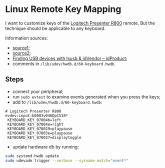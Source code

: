 # Linux Remote Key Mapping

I want to customize keys of the
[Logitech Presenter R800](https://www.logitech.com/en-us/products/presenters/r800-professional-presenter.910-001350.html)
remote.  But the technique should be applicable to any keyboard.

Information sources:

* [source1](https://derickrethans.nl/logitech-r400-take2.html);
* [source2](https://github.com/Shuunen/snippets/blob/master/manuals/logitech-r400-remap.md);
* [Finding USB devices with lsusb & idVendor –
idProduct](https://www.derekdemuro.com/2020/06/06/finding-usb-devices-with-lsusb-idvendor-idproduct/);
* comments in `/lib/udev/hwdb.d/60-keyboard.hwdb`.

## Steps

* connect your peripheral;
* run `sudo evtest` to examine events generated when you press the keys;
* add to `/lib/udev/hwdb.d/60-keyboard.hwdb`:

```
# Logitech Presenter R800
evdev:input:b0003v046DpC538*
 KEYBOARD_KEY_07004b=left
 KEYBOARD_KEY_07004e=right
 KEYBOARD_KEY_070029=playpause
 KEYBOARD_KEY_07003e=playpause
 KEYBOARD_KEY_070037=displaytoggle
```

* update hardware db by running:
```sh
sudo systemd-hwdb update
sudo udevadm trigger --verbose --sysname-match="event*"
```
